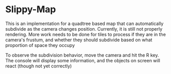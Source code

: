 # Slippy-Map

This is an implementation for a quadtree based map that can automatically subdivide as the camera changes position. Currently, it is still not properly rendering. More work needs to be done for tiles to process if they are in the camera's frustum, and whether they should subdivide based on what proportion of space they occupy

To observe the subdivision behavior, move the camera and hit the R key. The console will display some information, and the objects on screen will react (though not yet correctly)